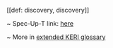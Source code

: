 [[def: discovery, discovery]]

~ Spec-Up-T link: <a href='https://weboftrust.github.io/WOT-terms/docs/glossary/discovery'>here</a>

~ More in <a href="https://weboftrust.github.io/WOT-terms/docs/glossary/discovery">extended KERI glossary</a>

